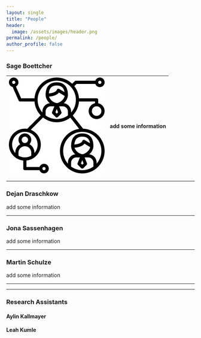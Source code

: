 ```yaml
---
layout: single
title: "People"
header: 
  image: /assets/images/header.png
permalink: /people/
author_profile: false
---
```


### Sage Boettcher

![people Logo](/assets/images/people_small.png) | add some information
----------------------------------------------- | --------------------



***

### Dejan Draschkow

add some information

***

### Jona Sassenhagen 

add some information

***

### Martin Schulze

add some information


***
***

### Research Assistants 

#### Aylin Kallmayer

#### Leah Kumle
